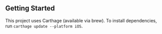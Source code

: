 ## Getting Started

This project uses Carthage (available via brew). To install dependencies, run `carthage update --platform iOS`.